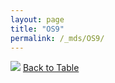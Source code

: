 ```yaml
---
layout: page
title: "OS9"
permalink: /_mds/OS9/
---
```


![](../../alns_9.28.22/aln_5HSAA075339-0_0.985.png?raw=true
)
[Back to Table](../../display)
